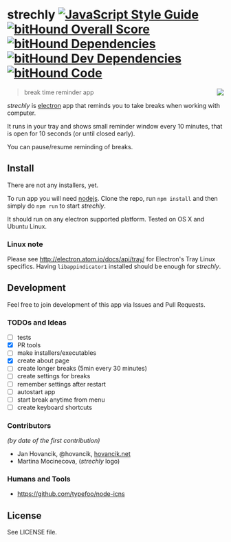 # strechly [![JavaScript Style Guide](https://img.shields.io/badge/code%20style-standard-brightgreen.svg)](http://standardjs.com/) [![bitHound Overall Score](https://www.bithound.io/github/hovancik/strechly/badges/score.svg)](https://www.bithound.io/github/hovancik/strechly) [![bitHound Dependencies](https://www.bithound.io/github/hovancik/strechly/badges/dependencies.svg)](https://www.bithound.io/github/hovancik/strechly/master/dependencies/npm) [![bitHound Dev Dependencies](https://www.bithound.io/github/hovancik/strechly/badges/devDependencies.svg)](https://www.bithound.io/github/hovancik/strechly/master/dependencies/npm) [![bitHound Code](https://www.bithound.io/github/hovancik/strechly/badges/code.svg)](https://www.bithound.io/github/hovancik/strechly)

<img src="https://rawgit.com/hovancik/strechly/master/resources/strechly_128x128.png" align="right">

> break time reminder app

*strechly* is [electron](http://electron.atom.io/) app that reminds you to take breaks when working with computer.

It runs in your tray and shows small reminder window every 10 minutes, that is open for 10 seconds (or until closed early).

You can pause/resume reminding of breaks.

## Install

There are not any installers, yet.

To run app you will need [nodejs](https://nodejs.org/). Clone the repo, run `npm install` and then simply do `npm run` to start *strechly*.

It should run on any electron supported platform. Tested on OS X and Ubuntu Linux.

### Linux note
Please see http://electron.atom.io/docs/api/tray/ for Electron's Tray Linux specifics. Having `libappindicator1` installed should be enough for *strechly*.

## Development

Feel free to join development of this app via Issues and Pull Requests.

### TODOs and Ideas
- [ ] tests
- [x] PR tools
- [ ] make installers/executables
- [x] create about page
- [ ] create longer breaks (5min every 30 minutes)
- [ ] create settings for breaks
- [ ] remember settings after restart
- [ ] autostart app
- [ ] start break anytime from menu
- [ ] create keyboard shortcuts

### Contributors
*(by date of the first contribution)*

- Jan Hovancik, @hovancik, [hovancik.net](https://hovancik.net)
- Martina Mocinecova, (*strechly* logo)

### Humans and Tools
 - https://github.com/typefoo/node-icns

## License
See LICENSE file.
